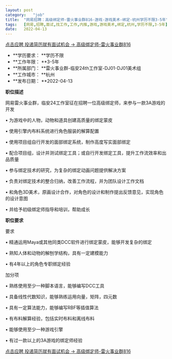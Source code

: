```yaml
---
layout:	post
category:	"job"
title:	"网易招聘：高级绑定师-雷火事业群816-游戏-游戏美术-绑定-杭州学历不限3-5年"
tags:	[网易,招聘,面试,找工作,工作,内推,游戏,游戏美术,绑定,杭州,学历不限,3-5年]
date:	2022-04-13
---
```


[点击应聘 投递简历就有面试机会 ->  高级绑定师-雷火事业群816](http://mobile.bole.netease.com/bole/boleDetail?id=37234&employeeId=346f03c3cda5f04c&key=all)



- **学历要求： **学历不限
- **工作年限： **3-5年
- **所属部门： **雷火事业群-临安24th工作室-DJ01-DJ01美术组
- **工作城市： **杭州
- **发布日期： **2022-04-13



**职位描述**

网易雷火事业群，临安24工作室征在招聘一位高级绑定师，来参与一款3A游戏的开发



•	为游戏中的人物，动物和道具创建高质量的绑定蒙皮

•	使用引擎内布料系统进行角色服装的解算配置

•	使用项目组自行开发的面部绑定系统，制作高度写实面部绑定

•	配合项目组，设计并测试绑定工具；或自行开发绑定工具，提升工作流效率和出品质量

•	参与绑定技术的研究，为复杂的绑定动画问题提供解决方案

•	负责对绑定技术的整合归纳，改善工作流程，并为团队设计工作文档

•	和角色3D美术，原画设计合作，对角色的设计和制作提出反馈意见，实现角色的设计意图

•	并给予初级绑定师指导和培训，帮助成长







**职位要求**

要求

•	精通运用Maya或其他同类DCC软件进行绑定蒙皮，能够开发复杂的绑定

•	熟知人体和动物的解刨学结构，具有一定建模能力

•	有4年以上的角色专职绑定经验



加分项

•	熟练使用至少一种脚本语言，能够编写DCC工具

•	具备线性代数知识，能够熟练运用向量，矩阵，四元数

•	具有一定算法能力，能够编写RBF等插值算法

•	有布料解算经验，包括实时布料和离线布料

•	能够使用至少一种游戏引擎

•	有过一款以上的3A游戏的绑定师经验





[点击应聘 投递简历就有面试机会 ->  高级绑定师-雷火事业群816](http://mobile.bole.netease.com/bole/boleDetail?id=37234&employeeId=346f03c3cda5f04c&key=all)